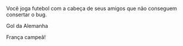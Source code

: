 ﻿Você joga futebol com a cabeça de seus amigos que não conseguem consertar o bug.

Gol da Alemanha

França campeã!